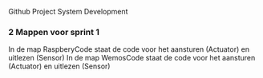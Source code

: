 Github Project System Development
### 2 Mappen voor sprint 1 ###
In de map RaspberyCode staat de code voor het aansturen (Actuator) en uitlezen (Sensor)
In de map WemosCode staat de code voor het aansturen (Actuator) en uitlezen (Sensor)
